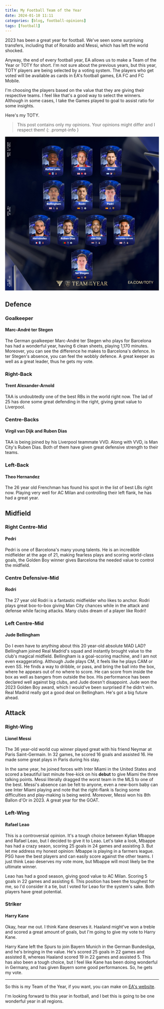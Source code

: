 ```yaml
---
title: My Football Team of the Year
date: 2024-01-10 11:11
categories: [blog, football-opinions]
tags: [football]
---
```


2023 has been a great year for football. We've seen some surprising transfers, including that of Ronaldo and Messi, which has left the world shocked.

Anyway, the end of every football year, EA allows us to make a Team of the Year or TOTY for short. I'm not sure about the previous years, but this year, TOTY players are being selected by a voting system. The players who get voted will be available as cards in EA's football games, EA FC and FC Mobile.

I'm choosing the players based on the value that they are giving their respective teams. I feel like that's a good way to select the winners. Although in some cases, I take the Games played to goal to assist ratio for some insights.

Here's my TOTY.

> This post contains only my opinions. Your opinions might differ and I respect them!
{: .prompt-info }

![My TOTY](/images/toty.png)

## Defence

### Goalkeeper

#### Marc-André ter Stegen

The German goalkeeper Marc-André ter Stegen who plays for Barcelona has had a wonderful year, having 6 clean sheets, playing 1,170 minutes. Moreover, you can see the difference he makes to Barcelona's defence. In ter Stegen's absence, you can feel the wobbly defence. A great keeper as well as a great leader, thus he gets my vote.

### Right-Back

#### Trent Alexander-Arnold

TAA is undoubtedly one of the best RBs in the world right now. The lad of 25 has done some great defending in the right, giving great value to Liverpool.

### Centre-Backs

#### Virgil van Dijk and Ruben Dias

TAA is being joined by his Liverpool teammate VVD. Along with VVD, is Man City's Ruben Dias. Both of them have given great defensive strength to their teams.

### Left-Back

#### Theo Hernandez

The 26 year old Frenchman has found his spot in the list of best LBs right now. Playing very well for AC Milan and controlling their left flank, he has had a great year.

## Midfield

### Right Centre-Mid

#### Pedri

Pedri is one of Barcelona's many young talents. He is an incredible midfielder at the age of 21, making fearless plays and scoring world-class goals, the Golden Boy winner gives Barcelona the needed value to control the midfield.

### Centre Defensive-Mid

#### Rodri

The 27 year old Rodri is a fantastic midfielder who likes to anchor. Rodri plays great box-to-box giving Man City chances while in the attack and defense while facing attacks. Many clubs dream of a player like Rodri!

### Left Centre-Mid

#### Jude Bellingham

Do I even have to anything about this 20 year-old absolute MAD LAD? Bellingham joined Real Madrid's squad and instantly brought value to the club's magical midfield. Bellingham is a goal-scoring machine, and I am not even exaggerating. Although Jude plays CM, it feels like he plays CAM or even SS. He finds a way to dribble, or pass, and bring the ball into the box, where he appears out of no where to score. He can score from inside the box as well as bangers from outside the box. His performance has been declared well against big clubs, and Jude doesn't disappoint. Jude won the 2023 Golden Boy award, which I would've been surprised if he didn't win. Real Madrid really got a good deal on Bellingham. He's got a big future ahead.

## Attack

### Right-Wing

#### Lionel Messi

The 36 year-old world cup winner played great with his friend Neymar at Paris Saint-Germain. In 32 games, he scored 16 goals and assisted 16. He made some great plays in Paris during his stay.

In the same year, he joined forces with Inter Miami in the United States and scored a beautiful last minute free-kick on his **debut** to give Miami the three talking points. Messi literally dragged the worst team in the MLS to one of the best. Messi's absence can be felt to anyone, even a new-born baby can see Inter Miami playing and note that the right-flank is facing some difficulties and play-making is being weird. Moreover, Messi won his 8th Ballon d'Or in 2023. A great year for the GOAT.

### Left-Wing

#### Rafael Leao

This is a controversial opinion. It's a tough choice between Kylian Mbappe and Rafael Leao, but I decided to give it to Leao. Let's take a look, Mbappe has had a crazy seaon, scoring 25 goals in 24 games and assisting 3. But let me address my honest opinion: Mbappe is playing in a farmers league. PSG have the best players and can easily score against the other teams. I just think Leao deserves my vote more, but Mbappe will most likely be the ultimate winner.

Leao has had a good season, giving good value to AC Milan. Scoring 5 goals in 22 games and assisting 6. This position has been the toughest for me, so I'd consider it a tie, but I voted for Leao for the system's sake. Both players have great potential.

### Striker

#### Harry Kane

Okay, hear me out. I think Kane deserves it. Haaland might've won a treble and scored a great amount of goals, but I'm going to give my vote to Harry Kane.

Harry Kane left the Spurs to join Bayern Munich in the German Bundesliga, and he's bringing in the value. He's scored 25 goals in 22 games and assisted 8, whereas Haaland scored 19 in 22 games and assisted 5. This has also been a tough choice, but I feel like Kane has been doing wonderful in Germany, and has given Bayern some good performances. So, he gets my vote.

---

So this is my Team of the Year, if you want, you can make on [EA's website](https://ea.com/toty).

I'm looking forward to this year in football, and I bet this is going to be one wonderful year in all regions.
